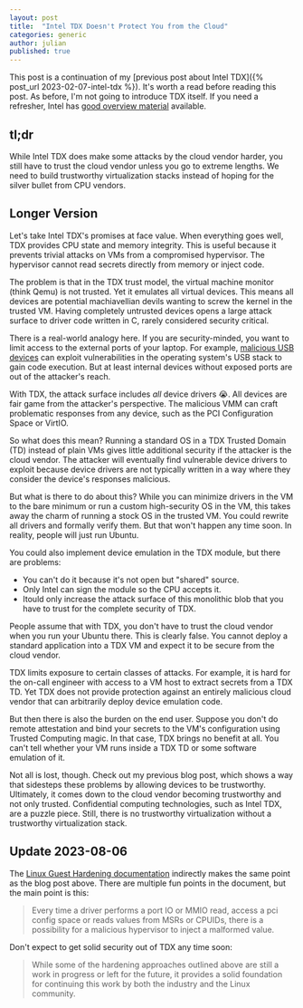 ```yaml
---
layout: post
title:  "Intel TDX Doesn't Protect You from the Cloud"
categories: generic
author: julian
published: true
---
```


This post is a continuation of my [previous post about Intel TDX]({% post_url
2023-02-07-intel-tdx %}). It's
worth a read before reading this post. As before, I'm not going to
introduce TDX itself. If you need a refresher, Intel has [good overview
material]((https://cdrdv2.intel.com/v1/dl/getContent/690419)) available.

## tl;dr

While Intel TDX does make some attacks by the cloud vendor harder, you
still have to trust the cloud vendor unless you go to extreme
lengths. We need to build trustworthy virtualization stacks instead of
hoping for the silver bullet from CPU vendors.

## Longer Version

Let's take Intel TDX's promises at face value. When everything goes
well, TDX provides CPU state and memory integrity. This is useful
because it prevents trivial attacks on VMs from a compromised
hypervisor. The hypervisor cannot read secrets directly from memory or
inject code.

The problem is that in the TDX trust model, the virtual machine
monitor (think Qemu) is not trusted. Yet it emulates all virtual
devices. This means all devices are potential machiavellian devils
wanting to screw the kernel in the trusted VM. Having completely
untrusted devices opens a large attack surface to driver code written
in C, rarely considered security critical.

There is a real-world analogy here. If you are security-minded, you
want to limit access to the external ports of your laptop. For
example, [malicious USB
devices](https://www.youtube.com/watch?v=ZEZIcjhsZEk) can exploit
vulnerabilities in the operating system's USB stack to gain code
execution. But at least internal devices without exposed ports are out
of the attacker's reach.

With TDX, the attack surface includes _all_ device drivers 😭. All devices
are fair game from the attacker's perspective. The malicious VMM can
craft problematic responses from any device, such as the PCI
Configuration Space or VirtIO.

So what does this mean? Running a standard OS in a TDX Trusted Domain
(TD) instead of plain VMs gives little additional security if the
attacker is the cloud vendor. The attacker will eventually find
vulnerable device drivers to exploit because device drivers are not
typically written in a way where they consider the device's responses
malicious.

But what is there to do about this? While you can minimize drivers in
the VM to the bare minimum or run a custom high-security OS in the VM,
this takes away the charm of running a stock OS in the trusted VM. You
could rewrite all drivers and formally verify them. But that won't
happen any time soon. In reality, people will just run Ubuntu.

You could also implement device emulation in the TDX module, but there
are problems:

- You can't do it because it's not open but "shared" source. 
- Only Intel can sign the module so the CPU accepts it. 
- Itould only increase the attack surface of this monolithic blob that
  you have to trust for the complete security of TDX.

People assume that with TDX, you don't have to trust the cloud vendor
when you run your Ubuntu there. This is clearly false. You cannot
deploy a standard application into a TDX VM and expect it to be secure
from the cloud vendor.

TDX limits exposure to certain classes of attacks. For example, it is
hard for the on-call engineer with access to a VM host to extract
secrets from a TDX TD. Yet TDX does not provide protection against an
entirely malicious cloud vendor that can arbitrarily deploy device
emulation code.

But then there is also the burden on the end user. Suppose you don't
do remote attestation and bind your secrets to the VM's configuration
using Trusted Computing magic. In that case, TDX brings no benefit at
all. You can't tell whether your VM runs inside a TDX TD or some
software emulation of it.

Not all is lost, though. Check out my previous blog post, which shows
a way that sidesteps these problems by allowing devices to be
trustworthy. Ultimately, it comes down to the cloud vendor becoming
trustworthy and not only trusted. Confidential computing technologies,
such as Intel TDX, are a puzzle piece. Still, there is no trustworthy
virtualization without a trustworthy virtualization stack.

## Update 2023-08-06

The [Linux Guest Hardening
documentation](https://intel.github.io/ccc-linux-guest-hardening-docs/index.html)
indirectly makes the same point as the blog post above. There are
multiple fun points in the document, but the main point is this:

> Every time a driver performs a port IO or MMIO read, access a pci
> config space or reads values from MSRs or CPUIDs, there is a
> possibility for a malicious hypervisor to inject a malformed value.

Don't expect to get solid security out of TDX any time soon:

> While some of the hardening approaches outlined above are still a
> work in progress or left for the future, it provides a solid
> foundation for continuing this work by both the industry and the
> Linux community.

